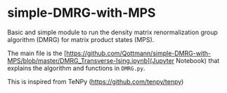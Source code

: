 # simple-DMRG-with-MPS
Basic and simple module to run the density matrix renormalization group algorithm (DMRG) for matrix product states (MPS).

The main file is the [https://github.com/Qottmann/simple-DMRG-with-MPS/blob/master/DMRG_Transverse-Ising.ipynb](Jupyter Notebook) that explains the algorithm and functions in ```DMRG.py```.

This is inspired from TeNPy (https://github.com/tenpy/tenpy)
